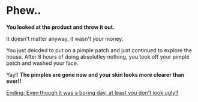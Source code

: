 # Phew..

**You looked at the product and threw it out.**

It doesn't matter anyway, it wasn't *your* money.

You just deicded to put on a pimple patch and just continued to explore the house.  After 8 hours of doing absolutley nothing, you took off your pimple patch and washed your face.

Yay!! **The pimples are gone now and your skin looks more clearer than ever!!**

[Ending: Even though it was a boring day, at least you don't look ugly!!](../woke-up/woke-up.md)

